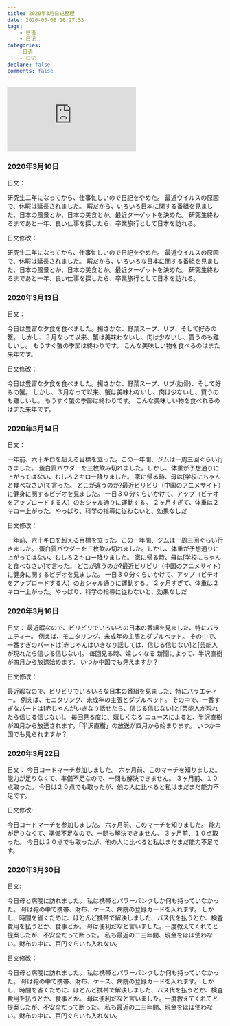```yaml
---
title: 2020年3月日记整理
date: 2020-05-08 16:27:53
tags:
    - 日语
    - 日记
categories:
    -日语
    - 日记
declare: false
comments: false
---
```


![图片](http://api.mtyqx.cn/api/random.php?2)
<!-- more -->


### 2020年3月10日
日文：

研究生二年になってから、仕事忙しいので日記をやめた。
最近ウイルスの原因で、休暇は延長されました。
暇だから、いろいろ日本に関する番組を見ました、日本の風景とか、日本の美食とか。最近ターゲットを決めた。
研究生終わるまであと一年、良い仕事を探したら、卒業旅行として日本を訪れる。

日文修改：

研究生二年になってから、仕事忙しいので日記をやめた。
最近ウイルスの原因で、休暇は延長されました。
暇だから、いろいろな日本に関する番組を見ました、日本の風景とか、日本の美食とか。最近ターゲットを決めた。
研究生終わるまであと一年、良い仕事を探したら、卒業旅行として日本を訪れる。

### 2020年3月13日

日文：

今日は豊富な夕食を食べました。揚さかな、野菜スープ、リブ、そして好みの蟹。
しかし、３月なって以来、蟹は美味わないし、肉は少ないし、買うのも難しいし。
もうすぐ蟹の季節は終わりです。
こんな美味しい物を食べるのはまた来年です。

日文修改：

今日は豊富な夕食を食べました。揚さかな、野菜スープ、リブ(肋骨)、そして好みの蟹。
しかし、３月なって以来、蟹は美味わないし、肉は少ないし、買うのも難しいし。
もうすぐ蟹の季節は終わりです。
こんな美味しい物を食べれるのはまた来年です。

### 2020年3月14日

日文：

一年前、六十キロを超える目標を立った。この一年間、ジムは一周三回ぐらい行きました。
蛋白質パウダーを三枚飲み切れました。しかし、体重が予想通りに上がってはない、むしろ２キロー降りました。
家に帰る時、母は\[学校にちゃんと食べなさい\]て言った。
どこが違うのか?最近ビリビリ（中国のアニメサイト）に健身に関するビデオを見ました。
一日３０分くらいかけて、アップ（ビテオをアップロードする人）のおシャル通りに運動する。
２ヶ月すぎて、体重は２キロー上がった。やっぱり、科学の指導に従わないと、効果なしだ

日文修改：

一年前、六十キロを超える目標を立った。この一年間、ジムは一周三回ぐらい行きました。
蛋白質パウダーを三枚飲み切れました。しかし、体重が予想通りに上がってはない、むしろ２キロー降りました。
家に帰る時、母は\[学校にちゃんと食べなさい\]て言った。
どこが違うのか?最近ビリビリ（中国のアニメサイト）に健身に関するビデオを見ました。
一日３０分くらいかけて、アップ（ビテオをアップロードする人）のおシャル通りに運動する。
２ヶ月すぎて、体重は２キロー上がった。やっぱり、科学の指導に従わないと、効果なしだ


### 2020年3月16日

日文：
最近暇なので、ビリビリでいろいろの日本の番組を見ました、特にバラエティー。
例えば、モニタリング、未成年の主張とダブルベッド。
その中で、一番すぎのパートは\[赤じゃんはいきなり話しては、信じる信じない\]と\[芸能人が現れたら信じる信じない\]。
毎回見る時、嬉しくなる
新聞によって、半沢直樹が四月から放送始めます。
いつか中国でも見えますか？

日文修改：

最近暇なので、ビリビリでいろいろな日本の番組を見ました、特にバラエティー。
例えば、モニタリング、未成年の主張とダブルベッド。
その中で、一番すぎなパートは\[赤じゃんがいきなり話せたら、信じる信じない\]と\[芸能人が現れたら信じる信じない\]。
毎回見る度に、嬉しくなる
ニュースによると、半沢直樹が四月から放送されます。「半沢直樹」の放送が四月から始まります。
いつか中国でも見られますか？


### 2020年3月22日

日文：
今日コードマーチ参加しました。
六ヶ月前、このマーチを知りました。
能力が足りなくて、準備不足なので、一問も解決できません。
３ヶ月前、１０点取った。
今日は２０点でも取ったが、他の人に比べると私はまだまだ能力不足です。

日文修改:

今日コードマーチを参加しました。
六ヶ月前、このマーチを知りました。
能力が足りなくて、準備不足なので、一問も解決できません。
３ヶ月前、１０点取った。
今日は２０点でも取ったが、他の人に比べると私はまだまだ能力不足です。


### 2020年3月30日

日文:

今日母と病院に訪れました。
私は携帯とパワーバンクしか何も持っていなかった。
母は鞄の中で携帯、財布、ケース、病院の登録カードを入れます。
しかし、時間を省くために、ほとんど携帯で解決しました、バス代を払うとか、検査費用を払うとか、食事とか。
母は便利だなと言いました。一度教えてくれてと提案したが、不安全だって断った。
私も最近の二三年間、現金をほぼ使わない。財布の中に、百円ぐらいも入れない。

日文修改：

今日母と病院に訪れました。
私は携帯とパワーバンクしか何も持っていなかった。
母は鞄の中で携帯、財布、ケース、病院の登録カードを入れます。
しかし、時間を省くために、ほとんど携帯で解決しました、バス代を払うとか、検査費用を払うとか、食事とか。
母は便利だなと言いました。一度教えてくれてと提案したが、不安全だって断った。
私も最近の二三年間、現金をほぼ使わない。財布の中に、百円ぐらいも入れない。


